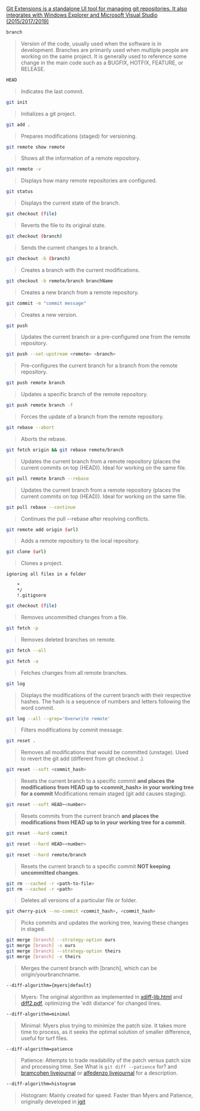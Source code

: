 [Git Extensions is a standalone UI tool for managing git repositories. It also integrates with Windows Explorer and Microsoft Visual Studio (2015/2017/2019)](https://github.com/gitextensions/gitextensions)

```bash
branch
```

> Version of the code, usually used when the software is in development. Branches are primarily used when multiple people are working on the same project. It is generally used to reference some change in the main code such as a BUGFIX, HOTFIX, FEATURE, or RELEASE.

```bash
HEAD
```

> Indicates the last commit.

```bash
git init
```

> Initializes a git project.

```bash
git add .
```

> Prepares modifications (staged) for versioning.

```bash
git remote show remote
```

> Shows all the information of a remote repository.

```bash
git remote -v
```

> Displays how many remote repositories are configured.

```bash
git status
```

> Displays the current state of the branch.

```bash
git checkout (file)
```

> Reverts the file to its original state.

```bash
git checkout (branch)
```

> Sends the current changes to a branch.

```bash
git checkout -b (branch)
```

> Creates a branch with the current modifications.

```bash
git checkout -b remote/branch branchName
```

> Creates a new branch from a remote repository.

```bash
git commit -m "commit message"
```

> Creates a new version.

```bash
git push
```

> Updates the current branch or a pre-configured one from the remote repository.

```bash
git push --set-upstream <remote> <branch>
```

> Pre-configures the current branch for a branch from the remote repository.

```bash
git push remote branch
```

> Updates a specific branch of the remote repository.

```bash
git push remote branch -f
```

> Forces the update of a branch from the remote repository.

```bash
git rebase --abort
```

> Aborts the rebase.

```bash
git fetch origin && git rebase remote/branch
```

> Updates the current branch from a remote repository (places the current commits on top (HEAD)).
> Ideal for working on the same file.

```bash
git pull remote branch --rebase
```

> Updates the current branch from a remote repository (places the current commits on top (HEAD)).
> Ideal for working on the same file.

```bash
git pull rebase --continue
```

> Continues the pull --rebase after resolving conflicts.

```bash
git remote add origin (url)
```

> Adds a remote repository to the local repository.

```bash
git clone (url)
```

> Clones a project.

```bash
ignoring all files in a folder
```

> 
        *
        */
        !.gitignore

```bash
git checkout (file)
```

> Removes uncommitted changes from a file.

```bash
git fetch -p
```

> Removes deleted branches on remote.

```bash
git fetch --all
```

```bash
git fetch -a
```

> Fetches changes from all remote branches.

```bash
git log
```

> Displays the modifications of the current branch with their respective hashes.
> The hash is a sequence of numbers and letters following the word commit.

```bash
git log --all --grep='Overwrite remote'
```

> Filters modifications by commit message.

```bash
git reset .
```

> Removes all modifications that would be committed (unstage).
> Used to revert the git add (different from git checkout .).

```bash
git reset --soft <commit_hash>
```

> Resets the current branch to a specific commit
> **and places the modifications from HEAD up to <commit_hash> in your working tree for a commit**
> Modifications remain staged (git add causes staging).

```bash
git reset --soft HEAD~<number>
```

> Resets <number> commits from the current branch
> **and places the modifications from HEAD up to <number> in your working tree for a commit**.


```bash
git reset --hard commit
```

```bash
git reset --hard HEAD~<number>
```

```bash
git reset --hard remote/branch
```

> Resets the current branch to a specific commit **NOT keeping uncommitted changes**.

```bash
git rm --cached -r <path-to-file>
git rm --cached -r <path>
```

> Deletes all versions of a particular file or folder.

```bash
git cherry-pick --no-commit <commit_hash>, <commit_hash>
```

> Picks commits and updates the working tree, leaving these changes in staged.

```bash
git merge [branch] --strategy-option ours
git merge [branch] -x ours
git merge [branch] --strategy-option theirs
git merge [branch] -x theirs
```

> Merges the current branch with [branch], which can be origin/yourbranchname.

```bash
‐‐diff-algorithm={myers|default}
```

> Myers: The original algorithm as implemented in [xdiff-lib.html](http://www.xmailserver.org/xdiff-lib.html) and [diff2.pdf](http://www.xmailserver.org/diff2.pdf), optimizing the 'edit distance' for changed lines.

```bash
‐‐diff-algorithm=minimal
```

> Minimal: Myers plus trying to minimize the patch size. It takes more time to process, as it seeks the optimal solution of smaller difference, useful for turf files.

```bash
‐‐diff-algorithm=patience
```

> Patience: Attempts to trade readability of the patch versus patch size and processing time. See What is `git diff --patience` for? and [bramcohen livejournal](http://bramcohen.livejournal.com/73318.html) or [alfedenzo livejournal](http://alfedenzo.livejournal.com/170301.html) for a description.

```bash
‐‐diff-algorithm=histogram
```

> Histogram: Mainly created for speed. Faster than Myers and Patience, originally developed in [jgit](http://eclipse.org/jgit/)
